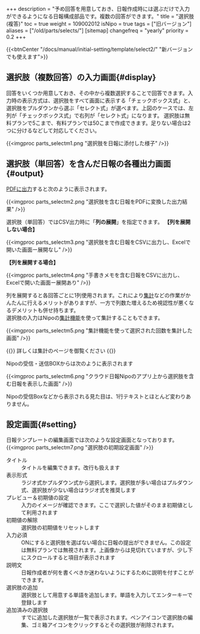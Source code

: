 +++
description = "予め回答を用意しておき、日報作成時には選ぶだけで入力ができるようになる日報構成部品です。複数の回答ができます。"
title = "選択肢(複答)"
toc = true
weight = 109002012
isNipo = true
tags = ["旧バージョン"]
aliases = ["/old/parts/selects/"]
[sitemap]
  changefreq = "yearly"
  priority = 0.2
+++

{{<btnCenter "/docs/manual/initial-setting/template/select2/" "新バージョンでも使えます">}}

## 選択肢（複数回答）の入力画面{#display}

回答をいくつか用意しておき、その中から複数選択することで回答できます。入力時の表示方式は、選択肢をすべて画面に表示する「チェックボックス式」と、選択肢をプルダウンから選ぶ「セレクト式」が選べます。上図のケースでは、左列が「チェックボックス式」で右列が「セレクト式」になります。
選択肢は無料プランで5こまで、有料プランでは50こまで作成できます。足りない場合は2つに分けるなどして対応してください。

{{<imgproc parts_selectm1.png "選択肢を日報に添付した様子" />}}

## 選択肢（単回答）を含んだ日報の各種出力画面{#output}

[PDFに出力](/old/manual/pdf/)すると次のように表示されます。

{{<imgproc parts_selectm2.png "選択肢を含む日報をPDFに変換した出力結果" />}}

選択肢（単回答）ではCSV出力時に「**列の展開**」を指定できます。
**【列を展開しない場合】**

{{<imgproc parts_selectm3.png "選択肢を含む日報をCSVに出力し、Excelで開いた画面ー展開なし" />}}

**【列を展開する場合】**

{{<imgproc parts_selectm4.png "手書きメモを含む日報をCSVに出力し、Excelで開いた画面ー展開あり" />}}

列を展開すると各回答ごとに1列使用されます。これにより[集計](/old/manual/analytics/)などの作業がかんたんに行えるメリットがありますが、一方で列数た増えるため視認性が悪くなるデメリットも併せ持ちます。  
選択肢の入力はNipoの[集計機能](/old/manual/analytics/)を使って集計することもできます。

{{<imgproc parts_selectm5.png "集計機能を使って選択された回数を集計した画面" />}}

{{<alice pos="left" icon="default">}}
詳しくは集計のページを御覧ください
{{</alice>}}

Nipoの受信・送信BOXからは次のように表示されます

{{<imgproc parts_selectm6.png "クラウド日報Nipoのアプリ上から選択肢を含む日報を表示した画面" />}}

Nipoの受信Boxなどから表示される見た目は、1行テキストとほとんど変わりありません。

## 設定画面{#setting}

日報テンプレートの編集画面では次のような設定画面となっております。
{{<imgproc parts_selectm7.png "選択肢の初期設定画面" />}}


<dl class="basic">
  <dt>タイトル</dt>
  <dd>タイトルを編集できます。改行も扱えます</dd>
  <dt>表示形式</dt>
  <dd>ラジオ式かプルダウン式から選択します。選択肢が多い場合はプルダウン式、選択肢が少ない場合はラジオ式を推奨します</dd>
  <dt>プレビュー＆初期値の設定</dt>
  <dd>入力のイメージが確認できます。ここで選択した値がそのまま初期値として利用されます</dd>
  <dt>初期値の解除</dt>
  <dd>選択肢の初期値をリセットします</dd>
  <dt>入力必須</dt>
  <dd>ONにすると選択肢を選ばない場合に日報の提出ができません。この設定は無料プランでは無視されます。上画像からは見切れていますが、少し下にスクロールすると項目が表示されます</dd>
  <dt>説明文</dt>
  <dd>日報作成者が何を書くべきか迷わないようにするために説明を付すことができます。</dd>
  <dt>選択肢の追加</dt>
  <dd>選択肢として用意する単語を追加します。単語を入力してエンターキーで登録します</dd>
  <dt>追加済みの選択肢</dt>
  <dd>すでに追加した選択肢が一覧で表示されます。ペンアイコンで選択肢の編集、ゴミ箱アイコンをクリックするとその選択肢が削除されます。</dd>
</dl>
